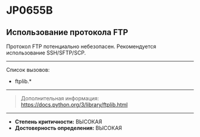 # JP0655B
## Использование протокола FTP
Протокол FTP потенциально небезопасен. Рекомендуется использование SSH/SFTP/SCP.

---
Список вызовов:

* ftplib.*

---
> Дополнительная информация:
> <https://docs.python.org/3/library/ftplib.html>
---
* __Степень критичности:__ ВЫСОКАЯ
* __Достоверность определения:__ ВЫСОКАЯ

